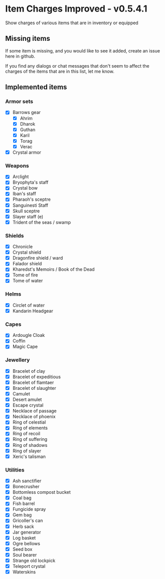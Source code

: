 # Item Charges Improved - v0.5.4.1

Show charges of various items that are in inventory or equipped

## Missing items

If some item is missing, and you would like to see it added, create an issue here in github.

If you find any dialogs or chat messages that don't seem to affect the charges of the items that are in this list, let me know.

## Implemented items

### Armor sets

- [x] Barrows gear
  - [x] Ahrim
  - [x] Dharok
  - [x] Guthan
  - [x] Karil
  - [x] Torag
  - [x] Verac
- [x] Crystal armor

### Weapons

- [x] Arclight
- [x] Bryophyta's staff
- [x] Crystal bow
- [x] Iban's staff
- [x] Pharaoh's sceptre
- [x] Sanguinesti Staff
- [x] Skull sceptre
- [x] Slayer staff (e)
- [x] Trident of the seas / swamp

### Shields

- [x] Chronicle
- [x] Crystal shield
- [x] Dragonfire shield / ward
- [x] Falador shield
- [x] Kharedst's Memoirs / Book of the Dead
- [x] Tome of fire
- [x] Tome of water

### Helms

- [x] Circlet of water
- [x] Kandarin Headgear

### Capes

- [x] Ardougle Cloak
- [x] Coffin
- [x] Magic Cape

### Jewellery

- [x] Bracelet of clay
- [x] Bracelet of expeditious
- [x] Bracelet of flamtaer
- [x] Bracelet of slaughter
- [x] Camulet
- [x] Desert amulet
- [x] Escape crystal
- [x] Necklace of passage
- [x] Necklace of phoenix
- [x] Ring of celestial
- [x] Ring of elements
- [x] Ring of recoil
- [x] Ring of suffering
- [x] Ring of shadows
- [x] Ring of slayer
- [x] Xeric's talisman

### Utilities

- [x] Ash sanctifier
- [x] Bonecrusher
- [x] Bottomless compost bucket
- [x] Coal bag
- [x] Fish barrel
- [x] Fungicide spray
- [x] Gem bag
- [x] Gricoller's can
- [x] Herb sack
- [x] Jar generator
- [x] Log basket
- [x] Ogre bellows
- [x] Seed box
- [x] Soul bearer
- [x] Strange old lockpick
- [x] Teleport crystal
- [x] Waterskins
